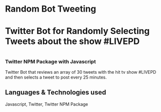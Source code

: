 <h1>Random Bot Tweeting</h1>
<h1>Twitter Bot for Randomly Selecting Tweets about the show #LIVEPD<h1>
<h3>Twitter NPM Package with Javascript</h3>
<p> Twitter Bot that reviews an array of 30 tweets with the hit tv show #LIVEPD and then selects a tweet to post every 25 minutes.  
</p>

<h2>Languages & Technologies used</h2>
Javascript, Twitter, Twitter NPM Package
